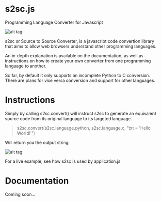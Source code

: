 s2sc.js
===========

Programming Language Converter for Javascript

![alt tag](http://i.imgur.com/fcwJueC.png)

s2sc or Source to Source Converter, is a javascript code convertion library
that aims to allow web browsers understand other programming languages.

An in-depth explanation is available on the documentation, as well as instructions
on how to create your own converter from one programming language to another.

So far, by default it only supports an incomplete Python to C conversion. There are plans 
for vice versa conversion and support for other languages.



Instructions
===========


Simply by calling s2sc.convert() will instruct s2sc to  generate an equivalent source code 
from its original language to its targeted language.

>s2sc.convert(s2sc.language.python, s2sc.language.c, "txt = 'Hello World!'")

Will return you the output string

![alt tag](http://i.imgur.com/8cMuro1.png)

For a live example, see how s2sc is used by application.js



Documentation
===========
Coming soon...

